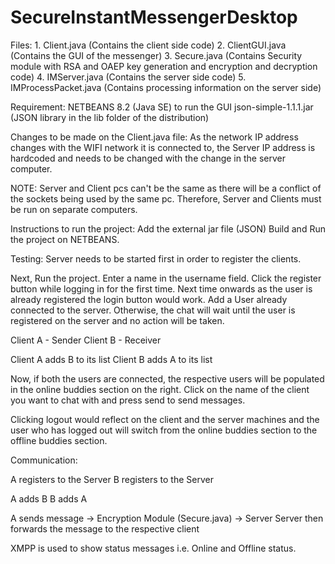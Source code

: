 # SecureInstantMessengerDesktop

Files: 1. Client.java (Contains the client side code)
       2. ClientGUI.java (Contains the GUI of the messenger)
       3. Secure.java (Contains Security module with RSA and OAEP key generation and encryption and decryption code)
       4. IMServer.java (Contains the server side code)
       5. IMProcessPacket.java (Contains processing information on the server side)


Requirement: NETBEANS 8.2 (Java SE) to run the GUI
             json-simple-1.1.1.jar (JSON library in the lib folder of the
             distribution)

Changes to be made on the Client.java file:
As the network IP address changes with the WIFI network it is connected to, the
Server IP address is hardcoded and needs to be changed with the change
in the server computer.

NOTE: Server and Client pcs can't be the same as there will be a conflict of the
      sockets being used by the same pc. Therefore, Server and Clients must be
      run on separate computers.


Instructions to run the project: Add the external jar file (JSON)
                                 Build and Run the project on NETBEANS.

Testing:
Server needs to be started first in order to register the clients.

Next,
Run the project.
Enter a name in the username field.
Click the register button while logging in for the first time. Next time onwards
as the user is already registered the login button would work.
Add a User already connected to the server. Otherwise, the chat will wait until
the user is registered on the server and no action will be taken.

Client A - Sender
Client B - Receiver

Client A adds B to its list
Client B adds A to its list

Now, if both the users are connected, the respective users will be populated in
the online buddies section on the right. Click on the name of the client you
want to chat with and press send to send messages.

Clicking logout would reflect on the client and the server machines and the user
who has logged out will switch from the online buddies section to the offline
buddies section.

Communication:

A registers to the Server
B registers to the Server

A adds B
B adds A

A sends message -> Encryption Module (Secure.java) -> Server
Server then forwards the message to the respective client

XMPP is used to show status messages i.e. Online and Offline status.
